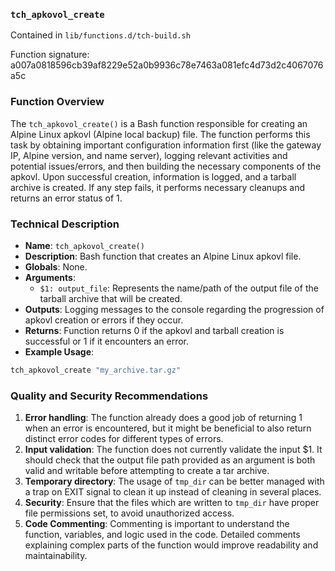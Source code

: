 ### `tch_apkovol_create`

Contained in `lib/functions.d/tch-build.sh`

Function signature: a007a0818596cb39af8229e52a0b9936c78e7463a081efc4d73d2c4067076a5c

### Function Overview 

The `tch_apkovol_create()` is a Bash function responsible for creating an Alpine Linux apkovl (Alpine local backup) file. The function performs this task by obtaining important configuration information first (like the gateway IP, Alpine version, and name server), logging relevant activities and potential issues/errors, and then building the necessary components of the apkovl. Upon successful creation, information is logged, and a tarball archive is created. If any step fails, it performs necessary cleanups and returns an error status of 1.

### Technical Description

- **Name**: `tch_apkovol_create()`
- **Description**: Bash function that creates an Alpine Linux apkovl file.
- **Globals**: None.
- **Arguments**: 
  - `$1: output_file`: Represents the name/path of the output file of the tarball archive that will be created.
- **Outputs**: Logging messages to the console regarding the progression of apkovl creation or errors if they occur.
- **Returns**: Function returns 0 if the apkovl and tarball creation is successful or 1 if it encounters an error.
- **Example Usage**:

```bash
tch_apkovol_create "my_archive.tar.gz"
```

### Quality and Security Recommendations
1. **Error handling**: The function already does a good job of returning 1 when an error is encountered, but it might be beneficial to also return distinct error codes for different types of errors.
2. **Input validation**: The function does not currently validate the input $1. It should check that the output file path provided as an argument is both valid and writable before attempting to create a tar archive.
3. **Temporary directory**: The usage of `tmp_dir` can be better managed with a trap on EXIT signal to clean it up instead of cleaning in several places.
4. **Security**: Ensure that the files which are written to `tmp_dir` have proper file permissions set, to avoid unauthorized access.
5. **Code Commenting**: Commenting is important to understand the function, variables, and logic used in the code. Detailed comments explaining complex parts of the function would improve readability and maintainability.

